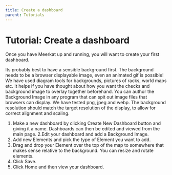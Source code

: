```yaml
---
title: Create a dashboard
parent: Tutorials
---
```


# Tutorial: Create a dashboard

Once you have Meerkat up and running, you will want to create your first dashboard.

Its probably best to have a sensible background first.
The background needs to be a browser displayable image, even an animated gif is possible!
We have used diagram tools for backgrounds, pictures of racks, world maps etc.
It helps if you have thought about how you want the checks and background image to overlay together beforehand.
You can author the Background Image in any program that can spit out image files that browsers can display.
We have tested png, jpeg and webp.
The background resolution should match the target resolution of the display, to allow for correct alignment and scaling.

1. Make a new dashboard by clicking Create New Dashboard button and giving it a name. Dashboards can then be edited and viewed from the main page.
2.Edit your dashboard and add a Background Image.
3. Add new Elements and pick the type of Element you want to add.
4. Drag and drop your Element over the top of the map to somewhere that makes sense relative to the background. You can resize and rotate elements.
5. Click Save.
6. Click Home and then view your dashboard.
